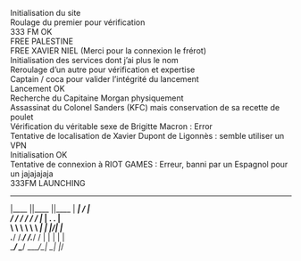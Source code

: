 Initialisation du site  
Roulage du premier pour vérification  
333 FM OK  
FREE PALESTINE  
FREE XAVIER NIEL (Merci pour la connexion le frérot)  
Initialisation des services dont j’ai plus le nom  
Reroulage d’un autre pour vérification et expertise  
Captain / coca pour valider l’intégrité du lancement  
Lancement OK  
Recherche du Capitaine Morgan physiquement  
Assassinat du Colonel Sanders (KFC) mais conservation de sa recette de poulet  
Vérification du véritable sexe de Brigitte Macron : Error  
Tentative de localisation de Xavier Dupont de Ligonnès : semble utiliser un VPN  
Initialisation OK  
Tentative de connexion à RIOT GAMES : Erreur, banni par un Espagnol pour un jajajajaja  
333FM LAUNCHING  


 _____  _____  ______________  ___  
|____ ||____ ||____ |  ___|  \/  |  
    / /    / /    / / |_  | .  . |  
    \ \    \ \    \ \  _| | |\/| |  
.___/ /.___/ /.___/ / |   | |  | |  
\____/ \____/ \____/\_|   \_|  |_/  
